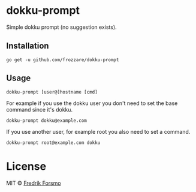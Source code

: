 # dokku-prompt

Simple dokku prompt (no suggestion exists).

## Installation

```
go get -u github.com/frozzare/dokku-prompt
```

## Usage

```
dokku-prompt [user@]hostname [cmd]
```

For example if you use the dokku user you don't need to set the base command since it's dokku.

```
dokku-prompt dokku@example.com
```

If you use another user, for example root you also need to set a command.

```
dokku-prompt root@example.com dokku
```

# License

MIT © [Fredrik Forsmo](https://github.com/frozzare)
